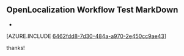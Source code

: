 ## OpenLocalization Workflow Test MarkDown
* 

[AZURE.INCLUDE [6462fdd8-7d30-484a-a970-2e450cc9ae43](calleeMd1.md)]

 
thanks!